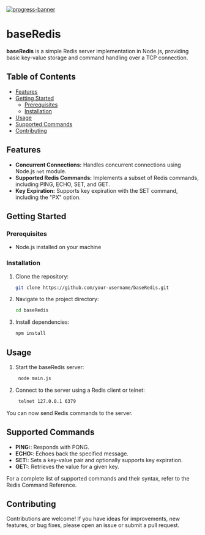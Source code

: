 [![progress-banner](https://backend.codecrafters.io/progress/redis/1f3f57e8-a736-4b5f-ad64-861930cd7e8d)](https://app.codecrafters.io/users/codecrafters-bot?r=2qF)

# baseRedis

**baseRedis** is a simple Redis server implementation in Node.js, providing basic key-value storage and command handling over a TCP connection.

## Table of Contents
- [Features](#features)
- [Getting Started](#getting-started)
  - [Prerequisites](#prerequisites)
  - [Installation](#installation)
- [Usage](#usage)
- [Supported Commands](#supported-commands)
- [Contributing](#contributing)

## Features

- **Concurrent Connections:** Handles concurrent connections using Node.js `net` module.
- **Supported Redis Commands:** Implements a subset of Redis commands, including PING, ECHO, SET, and GET.
- **Key Expiration:** Supports key expiration with the SET command, including the "PX" option.

## Getting Started

### Prerequisites

- Node.js installed on your machine

### Installation

1. Clone the repository:

   ```bash
   git clone https://github.com/your-username/baseRedis.git
2. Navigate to the project directory:

   ```bash
   cd baseRedis

3. Install dependencies:

   ```bash
   npm install

## Usage

1. Start the baseRedis server:

   ```bash
    node main.js
   
2. Connect to the server using a Redis client or telnet:

   ```bash
    telnet 127.0.0.1 6379
   
You can now send Redis commands to the server.

## Supported Commands

- **PING:**: Responds with PONG.
- **ECHO:**: Echoes back the specified message.
- **SET:**: Sets a key-value pair and optionally supports key expiration.
- **GET:**: Retrieves the value for a given key.

For a complete list of supported commands and their syntax, refer to the Redis Command Reference.

## Contributing

Contributions are welcome! If you have ideas for improvements, new features, or bug fixes, please open an issue or submit a pull request.




